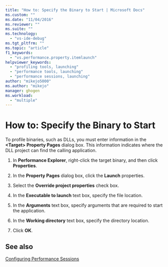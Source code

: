 ```yaml
---
title: "How to: Specify the Binary to Start | Microsoft Docs"
ms.custom: ""
ms.date: "11/04/2016"
ms.reviewer: ""
ms.suite: ""
ms.technology: 
  - "vs-ide-debug"
ms.tgt_pltfrm: ""
ms.topic: "article"
f1_keywords: 
  - "vs.performance.property.itemlaunch"
helpviewer_keywords: 
  - "profiling tools, launching"
  - "performance tools, launching"
  - "performance sessions, launching"
author: "mikejo5000"
ms.author: "mikejo"
manager: ghogen
ms.workload: 
  - "multiple"
---
```

# How to: Specify the Binary to Start

To profile binaries, such as DLLs, you must enter information in the **\<Target> Property Pages** dialog box. This information indicates where the DLL project can find the calling application.

1. In **Performance Explorer**, right-click the target binary, and then click **Properties**.

2. In the **Property Pages** dialog box, click the **Launch** properties.

3. Select the **Override project properties** check box.

4. In the **Executable to launch** text box, specify the file location.

5. In the **Arguments** text box, specify arguments that are required to start the application.

6. In the **Working directory** text box, specify the directory location.

7. Click **OK**.

## See also

[Configuring Performance Sessions](../profiling/configuring-performance-sessions.md)